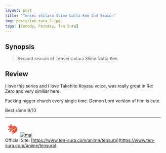 ```yaml
---
layout: post
title: "Tensei shitara Slime Datta Ken 2nd Season"
img: posts/ten_sura_2.jpg 
tags: [Comedy, Fantasy, Ten Sura]
---
```


## Synopsis
>Second season of Tensei shitara Slime Datta Ken

## Review
I love this series and I love Takehito Koyasu voice, was really great in Re: Zero and very similiar here.

Fucking nigger church every single time. Demon Lord version of him is cute.
   
Best slime 9/10

---

[![kitsu](..\assets\img\kitsu.png)](https://kitsu.io/anime/tensei-shitara-slime-datta-ken-2)[![mal](..\assets\img\mal.ico)](https://myanimelist.net/anime/39551/Tensei_shitara_Slime_Datta_Ken_2nd_Season)  
Official Site: [https://www.ten-sura.com/anime/tensura](https://www.ten-sura.com/anime/tensura)